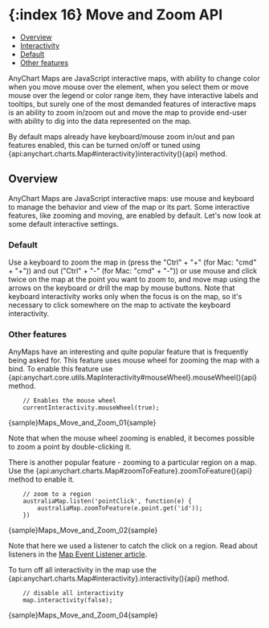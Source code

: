 {:index 16}
Move and Zoom API
=================

* [Overview](#overview)
* [Interactivity](#interactivity)
 * [Default](#default)
 * [Other features](#other_features)


AnyChart Maps are JavaScript interactive maps, with ability to change color when you move mouse over the element, when you select them or move mouse over the legend or color range item, they have interactive labels and tooltips, but surely one of the most demanded features of interactive maps is an ability to zoom in/zoom out and move the map to provide end-user with ability to dig into the data represented on the map.

By default maps already have keyboard/mouse zoom in/out and pan features enabled, this can be turned on/off or tuned using {api:anychart.charts.Map#interactivity}interactivity(){api} method.


## Overview

AnyChart Maps are JavaScript interactive maps: use mouse and keyboard to manage the behavior and view of the map or its part. Some interactive features, like zooming and moving, are enabled by default. Let's now look at some default interactive settings.

### Default

Use a keyboard to zoom the map in (press the "Ctrl" + "+" (for Mac: "cmd" + "+")) and out ("Ctrl" + "-" (for Mac: "cmd" + "-")) or use mouse and click twice on the map at the point you want to zoom to, and move map using the arrows on the keyboard or drill the map by mouse buttons. Note that keyboard interactivity works only when the focus is on the map, so it's necessary to click somewhere on the map to activate the keyboard interactivity.

### Other features

AnyMaps have an interesting and quite popular feature that is frequently being asked for. This feature uses mouse wheel for zooming the map with a bind. To enable this feature use {api:anychart.core.utils.MapInteractivity#mouseWheel}.mouseWheel(){api} method.

```
	// Enables the mouse wheel
    currentInteractivity.mouseWheel(true);
```

{sample}Maps\_Move\_and\_Zoom\_01{sample}

Note that when the mouse wheel zooming is enabled, it becomes possible to zoom a point by double-clicking it.


There is another popular feature - zooming to a particular region on a map. Use the {api:anychart.charts.Map#zoomToFeature}.zoomToFeature(){api} method to enable it.

```
	// zoom to a region
    australiaMap.listen('pointClick', function(e) {
        australiaMap.zoomToFeature(e.point.get('id'));
    })
```

{sample}Maps\_Move\_and\_Zoom\_02{sample}

Note that here we used a listener to catch the click on a region. Read about listeners in the [Map Event Listener article](Event_Listeners).

To turn off all interactivity in the map use the {api:anychart.charts.Map#interactivity}.interactivity(){api} method. 

```
	// disable all interactivity
	map.interactivity(false);
```

{sample}Maps\_Move\_and\_Zoom\_04{sample}


